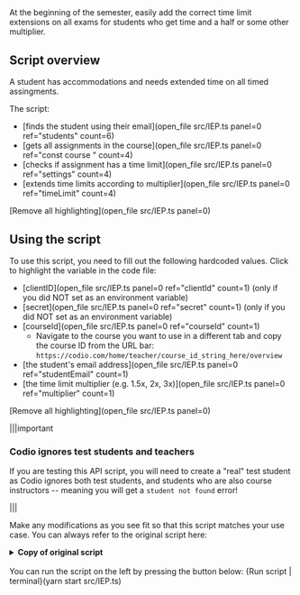 ##

At the beginning of the semester, easily add the correct time limit extensions on all exams for students who get time and a half or some other multiplier.

## Script overview
A student has accommodations and needs extended time on all timed assingments.

The script:
* [finds the student using their email](open_file src/IEP.ts panel=0 ref="students" count=6)
* [gets all assignments in the course](open_file src/IEP.ts panel=0 ref="const course " count=4)
* [checks if assignment has a time limit](open_file src/IEP.ts panel=0 ref="settings" count=4)
* [extends time limits according to multiplier](open_file src/IEP.ts panel=0 ref="timeLimit" count=4)

[Remove all highlighting](open_file src/IEP.ts panel=0)

## Using the script
To use this script, you need to fill out the following hardcoded values. Click to highlight the variable in the code file:
* [clientID](open_file src/IEP.ts panel=0 ref="clientId" count=1) (only if you did NOT set as an environment variable)
* [secret](open_file src/IEP.ts panel=0 ref="secret" count=1)  (only if you did NOT set as an environment variable)
* [courseId](open_file src/IEP.ts panel=0 ref="courseId" count=1)
    * Navigate to the course you want to use in a different tab and copy the course ID from the URL bar: `https://codio.com/home/teacher/course_id_string_here/overview`
* [the student's email address](open_file src/IEP.ts panel=0 ref="studentEmail" count=1)
* [the time limit multiplier (e.g. 1.5x, 2x, 3x)](open_file src/IEP.ts panel=0 ref="multiplier" count=1)

[Remove all highlighting](open_file src/IEP.ts panel=0)

|||important
### Codio ignores test students and teachers
If you are testing this API script, you will need to create a "real" test student as Codio ignores both test students, and students who are also course instructors -- meaning you will get a `student not found` error!

|||

Make any modifications as you see fit so that this script matches your use case. You can always refer to the original script here:
<details>
  <summary>
     <b>Copy of original script</b>
  </summary>

    require('dotenv').config()
    import codio from 'codio-api-js'
    import _ from 'lodash'
    const api = codio.v1

    const clientId = process.env['CLIENT'] || 'clientId'
    const secret = process.env['SECRET'] || 'secret'

    // hardcoded values
    const courseId = 'courseId'
    const studentEmail = 'student@email.com'
    const multiplier = 1.5

    async function main() {
      await api.auth(clientId, secret)

      const students = await api.course.getStudents(courseId)

      const student = _.find(students, {email: studentEmail})
      if (_.isUndefined(student)) {
          throw new Error(`${studentEmail} student not found`)
      }
      const course = await api.course.info(courseId)
      for (const module of course.modules) {
        console.log(`${module.name} :`)
        for (const assignment of module.assignments) {
          const settings = await api.assignment.getSettings(courseId, assignment.id)
          if (!settings.examMode || !settings.examMode.timedExamMode.enabled) { // not an exam
              continue
          }
          const timeLimit = settings.examMode.timedExamMode.duration * multiplier
          console.log(`Extend ${assignment.name} for Student ${student.name} timelimit to ${timeLimit} minutes`)
          await api.assignment.updateStudentTimeExtension(courseId, assignment.id, student.id, {
              extendedTimeLimit: timeLimit
          })
        }
      }
    }

    main().catch(_ => {
      console.error(_);
      process.exit(1)
    })
      
</details>

<br>
You can run the script on the left by pressing the button below:
{Run script | terminal}(yarn start src/IEP.ts)
